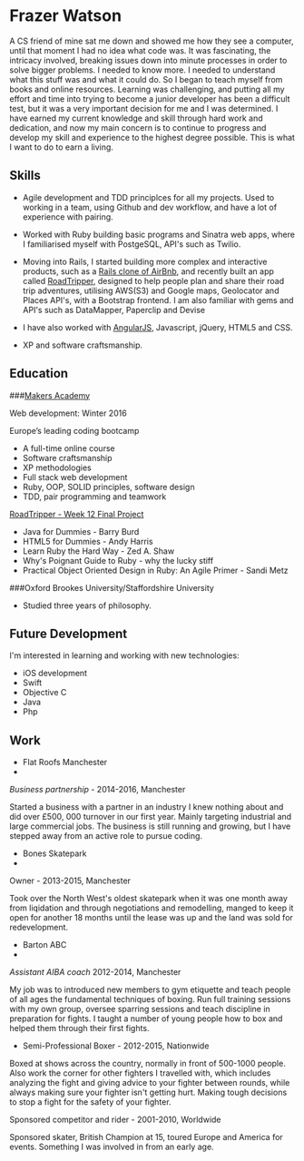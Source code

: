 # Frazer Watson

A CS friend of mine sat me down and showed me how they see a computer, until that moment I had no idea what code was.
It was fascinating, the intricacy involved, breaking issues down into minute processes in order to solve bigger problems. I needed to know more. I needed to understand what this stuff was and what it could do. So I began to teach myself from books and online resources. Learning was challenging, and putting all my effort and time into trying to become a junior developer has been a difficult test, but it was a very important decision for me and I was determined. I have earned my current knowledge and skill through hard work and dedication, and now my main concern is to continue to progress and develop my skill and experience to the highest degree possible. This is what I want to do to earn a living.

## Skills

- Agile development and TDD principlces for all my projects. Used to working in a team, using Github and dev workflow, and have a lot of experience with pairing.

- Worked with Ruby building basic programs and Sinatra web apps, where I familiarised myself with PostgeSQL, API's such as Twilio.

- Moving into Rails, I started building more complex and interactive products, such as a [Rails clone of AirBnb](https://github.com/frazerWatson/MakersBnbRails), and recently built an app called [RoadTripper](https://github.com/frazerWatson/road_tripper), designed to help people plan and share their road trip adventures, utilising AWS(S3) and Google maps, Geolocator and Places API's, with a Bootstrap frontend. I am also familiar with gems and API's such as DataMapper, Paperclip and Devise

- I have also worked with [AngularJS](https://github.com/frazerWatson/github_clone), Javascript, jQuery, HTML5 and CSS.

- XP and software craftsmanship. 


## Education

###[Makers Academy](http://www.makersacademy.com/employers/)

Web development: Winter 2016
  
Europe’s leading coding bootcamp
- A full-time online course
- Software craftsmanship 
- XP methodologies
- Full stack web development
- Ruby, OOP, SOLID principles, software design
- TDD, pair programming and teamwork

[RoadTripper - Week 12 Final Project](https://github.com/frazerWatson/road_tripper)

- Java for Dummies - Barry Burd
- HTML5 for Dummies - Andy Harris
- Learn Ruby the Hard Way - Zed A. Shaw
- Why's Poignant Guide to Ruby - why the lucky stiff
- Practical Object Oriented Design in Ruby: An Agile Primer - Sandi Metz

###Oxford Brookes University/Staffordshire University

- Studied three years of philosophy. 

## Future Development

I'm interested in learning and working with new technologies:

- iOS development
- Swift
- Objective C
- Java
- Php

## Work

- Flat Roofs Manchester
- 
*Business partnership* - 2014-2016, Manchester

Started a business with a partner in an industry I knew nothing about and did over £500, 000 turnover in our first year. Mainly targeting industrial and large commercial jobs. The business is still running and growing, but I have stepped away from an active role to pursue coding. 

- Bones Skatepark
- 
Owner  - 2013-2015, Manchester

Took over the North West's oldest skatepark when it was one month away from liqidation and through negotiations and remodelling, manged to keep it open for another 18 months until the lease was up and the land was sold for redevelopment.

- Barton ABC
- 
*Assistant AIBA coach* 2012-2014, Manchester

My job was to introduced new members to gym etiquette and teach people of all ages the fundamental techniques of boxing.
Run full training sessions with my own group, oversee sparring sessions and teach discipline in preparation for fights. I taught a number of young people how to box and helped them through their first fights. 

- Semi-Professional Boxer - 2012-2015, Nationwide

Boxed at shows across the country, normally in front of 500-1000 people. Also work the corner for other fighters I travelled with, which includes analyzing the fight and giving advice to your fighter between rounds, while always making sure your fighter isn't getting hurt. Making tough decisions to stop a fight for the safety of your fighter. 

Sponsored competitor and rider - 2001-2010, Worldwide

Sponsored skater, British Champion at 15, toured Europe and America for events. Something I was involved in from an early age.
